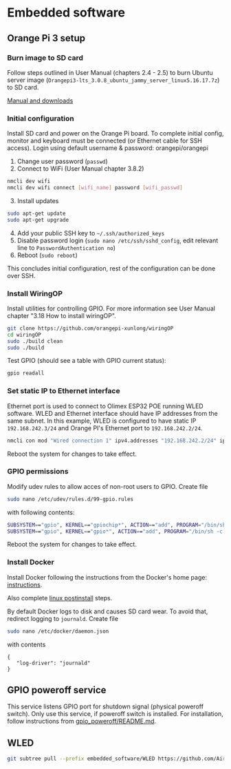 # Embedded software

## Orange Pi 3 setup

### Burn image to SD card

Follow steps outlined in User Manual (chapters 2.4 - 2.5) to burn Ubuntu server image (`Orangepi3-lts_3.0.8_ubuntu_jammy_server_linux5.16.17.7z`) to SD card.

[Manual and downloads](http://www.orangepi.org/html/hardWare/computerAndMicrocontrollers/service-and-support/Orange-pi-3-LTS.html)

### Initial configuration

Install SD card and power on the Orange Pi board.
To complete initial config, monitor and keyboard must be connected (or Ethernet cable for SSH access). Login using default username & password: orangepi/orangepi

1. Change user password (`passwd`)
2. Connect to WiFi (User Manual chapter 3.8.2)

```bash
nmcli dev wifi
nmcli dev wifi connect [wifi_name] password [wifi_passwd]
```

3. Install updates

```bash
sudo apt-get update
sudo apt-get upgrade
```

4. Add your public SSH key to `~/.ssh/authorized_keys`
5. Disable password login (`sudo nano /etc/ssh/sshd_config`, edit relevant line to `PasswordAuthentication no`)
6. Reboot (`sudo reboot`)

This concludes initial configuration, rest of the configuration can be done over SSH.

### Install WiringOP

Install utilities for controlling GPIO. For more information see User Manual chapter "3.18 How to install wiringOP".

```bash
git clone https://github.com/orangepi-xunlong/wiringOP
cd wiringOP
sudo ./build clean
sudo ./build
```

Test GPIO (should see a table with GPIO current status):

```bash
gpio readall
```

### Set static IP to Ethernet interface

Ethernet port is used to connect to Olimex ESP32 POE running WLED software.
WLED and Ethernet interface should have IP addresses from the same subnet.
In this example, WLED is configured to have static IP `192.168.242.3/24`
and Orange PI's Ethernet port to `192.168.242.2/24`.

```bash
nmcli con mod "Wired connection 1" ipv4.addresses "192.168.242.2/24" ipv4.method "manual"
```

Reboot the system for changes to take effect.

### GPIO permissions

Modify udev rules to allow acces of non-root users to GPIO. Create file

```bash
sudo nano /etc/udev/rules.d/99-gpio.rules
```

with following contents:

```bash
SUBSYSTEM=="gpio", KERNEL=="gpiochip*", ACTION=="add", PROGRAM="/bin/sh -c 'chown root:orangepi /sys/class/gpio/export /sys/class/gpio/unexport ; chmod 220 /sys/class/gpio/export /sys/class/gpio/unexport'"
SUBSYSTEM=="gpio", KERNEL=="gpio*", ACTION=="add", PROGRAM="/bin/sh -c 'chown root:orangepi /sys%p/active_low /sys%p/direction /sys%p/edge /sys%p/value ; chmod 660 /sys%p/active_low /sys%p/direction /sys%p/edge /sys%p/value'"
```

Reboot the system for changes to take effect.

### Install Docker

Install Docker following the instructions from the Docker's home page:
[instructions](https://docs.docker.com/engine/install/ubuntu/#install-using-the-repository).

Also complete [linux postinstall](https://docs.docker.com/engine/install/linux-postinstall/) steps.

By default Docker logs to disk and causes SD card wear.
To avoid that, redirect logging to `journald`. Create file

```bash
sudo nano /etc/docker/daemon.json
```

with contents

```
{
   "log-driver": "journald"
}
```

## GPIO poweroff service

This service listens GPIO port for shutdown signal (physical poweroff switch).
Only use this service, if poweroff switch is installed. 
For installation, follow instructions from [gpio_poweroff/README.md]().



## WLED

```bash
git subtree pull --prefix embedded_software/WLED https://github.com/Aircoookie/WLED.git v0.14.0-b4 --squash
```
